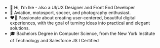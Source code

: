 - 👋 Hi, I’m Ike - also a UI/UX Designer and Front End Developer
- 👀 Aviation, motosport, soccer, and photography enthusiast. 
- ❤️‍🔥 Passionate about creating user-centered, beautiful digital experiences, with the goal of turning ideas into practical and elegant solutions.
- 🎓 Bachelors Degree in Computer Science, from the New York Institute of Technology and Salesforce JS I Certified

<!---
ojieloi/ojieloi is a ✨ special ✨ repository because its `README.md` (this file) appears on your GitHub profile.
You can click the Preview link to take a look at your changes.
--->
